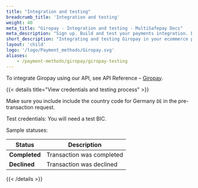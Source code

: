 ```yaml
---
title: "Integration and testing"
breadcrumb_title: 'Integration and testing'
weight: 40
meta_title: "Giropay - Integration and testing - MultiSafepay Docs"
meta_description: "Sign up. Build and test your payments integration. Explore our products and services. Use our API Reference, SDKs, and wrappers. Get support."
short_description: "Integrating and testing Giropay in your ecommerce platform"
layout: 'child'
logo: '/logo/Payment_methods/Giropay.svg'
aliases:
    - /payment-methods/giropay/giropay-testing
---
```


To integrate Giropay using our API, see API Reference – [Giropay](/api/#giropay).

{{< details title="View credentials and testing process" >}}

Make sure you include include the country code for Germany `DE` in the pre-transaction request. 

Test credentials: You will need a test BIC.

Sample statuses:

| Status    | Description              |
| --------- | ------------------------ |
| **Completed** | Transaction was completed |
| **Declined**  | Transaction was declined |

{{< /details >}}